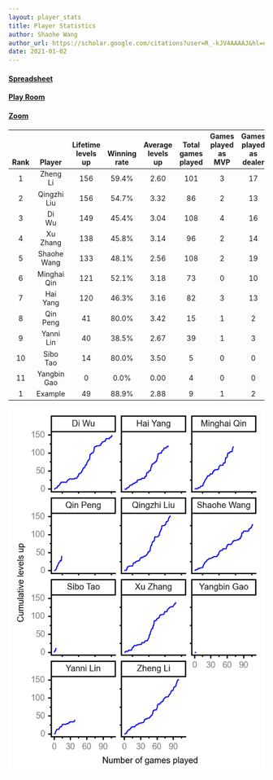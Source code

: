 ```yaml
---
layout: player_stats
title: Player Statistics
author: Shaohe Wang
author_url: https://scholar.google.com/citations?user=R_-kJV4AAAAJ&hl=en
date: 2021-01-02
---
```


#### [Spreadsheet](https://docs.google.com/spreadsheets/d/1So3PBr9gV3I0LzApZOgJlQew2QjM1wAiWhR50rAnHRg/edit#gid=2137801449)
#### [Play Room](https://playingcards.io/a3775q)
#### [Zoom](https://ucsf.zoom.us/j/91360570376?pwd=SmN6aFNPY3UzdEp3M0tmQ1ViUkdQUT09)

<div class="table-wrapper" markdown="block">

| <br><br><br>Rank | <br><br><br>Player | <br> Lifetime <br> levels <br> up | <br><br> Winning <br> rate | <br> Average <br> levels <br> up | <br> Total <br> games <br> played | Games <br> played <br> as <br> MVP | Games <br> played <br> as <br> dealer | N_games <br> short <br> staffed <br> as dealer | Winning <br> rate <br> as <br> dealer |
|:---:|:---:|:---:|:---:|:---:|:---:|:---:|:---:|:---:|:---:|
| 1 | Zheng <br> Li | 156 | 59.4% | 2.60 | 101 | 3 | 17 | 0 | 64.7% |
| 2 | Qingzhi <br> Liu | 156 | 54.7% | 3.32 | 86 | 2 | 13 | 3 | 53.8% |
| 3 | Di <br> Wu | 149 | 45.4% | 3.04 | 108 | 4 | 16 | 0 | 43.8% |
| 4 | Xu <br> Zhang | 138 | 45.8% | 3.14 | 96 | 2 | 14 | 0 | 35.7% |
| 5 | Shaohe <br> Wang | 133 | 48.1% | 2.56 | 108 | 2 | 19 | 1 | 42.1% |
| 6 | Minghai <br> Qin | 121 | 52.1% | 3.18 | 73 | 0 | 10 | 1 | 70.0% |
| 7 | Hai <br> Yang | 120 | 46.3% | 3.16 | 82 | 3 | 13 | 1 | 38.5% |
| 8 | Qin <br> Peng | 41 | 80.0% | 3.42 | 15 | 1 | 2 | 0 | 100.0% |
| 9 | Yanni <br> Lin | 40 | 38.5% | 2.67 | 39 | 1 | 3 | 1 | 66.7% |
| 10 | Sibo <br> Tao | 14 | 80.0% | 3.50 | 5 | 0 | 0 | 0 | 0.0% |
| 11 | Yangbin <br> Gao | 0 | 0.0% | 0.00 | 4 | 0 | 0 | 0 | 0.0% |
| 1 | Example | 49 | 88.9% | 2.88 | 9 | 1 | 2 | 0 | 100.0% |

</div>

<img src="/assets/images/player_history_plot.png" alt="Plot of player level history" />
